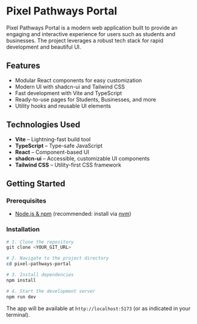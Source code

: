 
# Pixel Pathways Portal

Pixel Pathways Portal is a modern web application built to provide an engaging and interactive experience for users such as students and businesses. The project leverages a robust tech stack for rapid development and beautiful UI.

## Features

- Modular React components for easy customization
- Modern UI with shadcn-ui and Tailwind CSS
- Fast development with Vite and TypeScript
- Ready-to-use pages for Students, Businesses, and more
- Utility hooks and reusable UI elements

## Technologies Used

- **Vite** – Lightning-fast build tool
- **TypeScript** – Type-safe JavaScript
- **React** – Component-based UI
- **shadcn-ui** – Accessible, customizable UI components
- **Tailwind CSS** – Utility-first CSS framework

## Getting Started

### Prerequisites

- [Node.js & npm](https://nodejs.org/) (recommended: install via [nvm](https://github.com/nvm-sh/nvm#installing-and-updating))

### Installation

```powershell
# 1. Clone the repository
git clone <YOUR_GIT_URL>

# 2. Navigate to the project directory
cd pixel-pathways-portal

# 3. Install dependencies
npm install

# 4. Start the development server
npm run dev
```

The app will be available at `http://localhost:5173` (or as indicated in your terminal).

